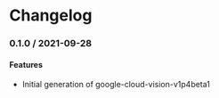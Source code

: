 # Changelog

### 0.1.0 / 2021-09-28

#### Features

* Initial generation of google-cloud-vision-v1p4beta1
